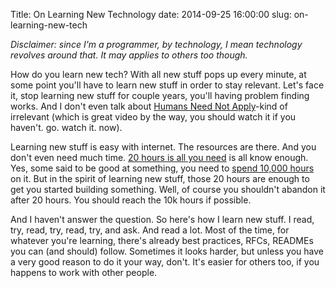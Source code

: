 Title: On Learning New Technology
date: 2014-09-25 16:00:00
slug: on-learning-new-tech

_Disclaimer: since I'm a programmer, by technology, I mean technology revolves
around that. It may applies to others too though._

How do you learn new tech? With all new stuff pops up every minute, at some
point you'll have to learn new stuff in order to stay relevant. Let's face it,
stop learning new stuff for couple years, you'll having problem finding works.
And I don't even talk about [Humans Need Not Apply][hnna]-kind of irrelevant
(which is great video by the way, you should watch it if you haven't. go.
watch it. now).

Learning new stuff is easy with internet. The resources are there. And you
don't even need much time. [20 hours is all you need][f20h-youtube] is all
know enough. Yes, some said to be good at something, you need
to [spend 10,000 hours][10k-hours] on it. But in the spirit of learning new
stuff, those 20 hours are enough to get you started building something. Well,
of course you shouldn't abandon it after 20 hours. You should reach the 10k
hours if possible.

And I haven't answer the question. So here's how I learn new stuff. I read,
try, read, try, read, try, and ask. And read a lot. Most of the time,
for whatever you're learning, there's already best practices, RFCs, READMEs
you can (and should) follow. Sometimes it looks harder, but unless you have
a very good reason to do it your way, don't. It's easier for others too,
if you happens to work with other people.

[f20h-youtube]: http://www.youtube.com/watch?v=5MgBikgcWnY
[10k-hours]: https://www.google.co.id/#q=10%2C000-Hour+Rule
[hnna]: http://www.youtube.com/watch?v=7Pq-S557XQU
